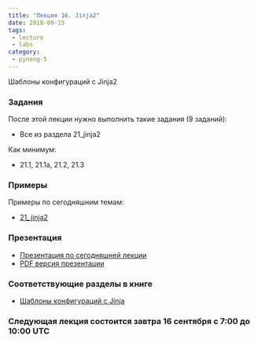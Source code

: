 ```yaml
---
title: "Лекция 16. Jinja2"
date: 2018-09-15
tags:
 - lecture
 - labs
category:
 - pyneng-5
---
```


Шаблоны конфигураций с Jinja2

### Задания

После этой лекции нужно выполнить такие задания (9 заданий):

* Все из раздела 21_jinja2

Как минимум:

* 21.1, 21.1a, 21.2, 21.3


### Примеры

Примеры по сегодняшним темам:

* [21_jinja2](https://github.com/pyneng/pyneng-online-jun-oct-2018/tree/master/examples/21_jinja2)

### Презентация

* [Презентация по сегодняшней лекции](https://gitpitch.com/natenka/pyneng-slides/py3-jinja2)
* [PDF версия презентации](https://github.com/pyneng/pyneng-online-jan-apr-2018/raw/master/presentations/21_jinja2.pdf)


### Соответствующие разделы в книге

* [Шаблоны конфигураций с Jinja](https://natenka.gitbook.io/pyneng/part_v/21_jinja2)


### Следующая лекция состоится завтра 16 сентября с 7:00 до 10:00 UTC

